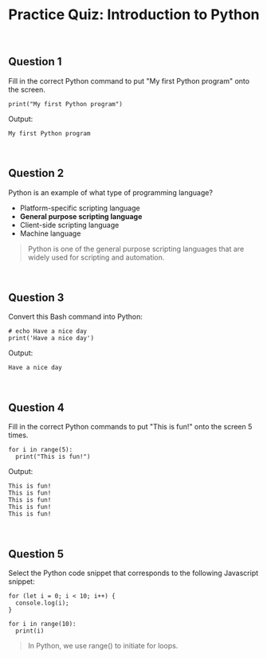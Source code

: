 # Practice Quiz: Introduction to Python

<br>

## Question 1

Fill in the correct Python command to put "My first Python program" onto the screen.

```
print("My first Python program")
```

Output:

```
My first Python program
```

<br>

## Question 2

Python is an example of what type of programming language?

* Platform-specific scripting language
* **General purpose scripting language**
* Client-side scripting language
* Machine language

> Python is one of the general purpose scripting languages that are widely used for scripting and automation.

<br>

## Question 3

Convert this Bash command into Python:
```
# echo Have a nice day
print('Have a nice day')
```

Output:

```
Have a nice day
```

<br>

## Question 4

Fill in the correct Python commands to put "This is fun!" onto the screen 5 times.

```
for i in range(5):
  print("This is fun!")
```

Output:

```
This is fun!
This is fun!
This is fun!
This is fun!
This is fun!
```

<br>

## Question 5

Select the Python code snippet that corresponds to the following Javascript snippet:

```
for (let i = 0; i < 10; i++) {
  console.log(i);
}
```
```
for i in range(10):
  print(i)
```

> In Python, we use range() to initiate for loops.
